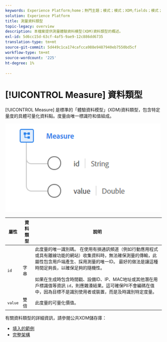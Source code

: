 ```yaml
---
keywords: Experience Platform;home；熱門主題；模式；模式；XDM;fields；模式；Schemas;measure;datatype；資料類型；
solution: Experience Platform
title: 測量資料類型
topic-legacy: overview
description: 本檔案提供測量體驗資料模型(XDM)資料類型的概述。
exl-id: 5d6cc15d-63cf-4af5-9ae9-12c886dd6735
translation-type: tm+mt
source-git-commit: 5d449c1ca174cafcca988e9487940eb7550bd5cf
workflow-type: tm+mt
source-wordcount: '225'
ht-degree: 1%

---
```


# [!UICONTROL Measure] 資料類型

[!UICONTROL Measure] 是標準的「體驗資料模型」(XDM)資料類型，包含特定量度的具體可量化資料點。度量由唯一標識符和值組成。

<img src="../images/data-types/measure.PNG" width="500" /><br />

| 屬性 | 資料類型 | 說明 |
| --- | --- | --- |
| `id` | 字串 | 此度量的唯一識別碼。 在使用有損通訊頻道（例如行動應用程式或具有離線功能的網站）收集資料時，無法確保測量的傳輸，此屬性包含用戶端產生、採用測量的唯一ID。 最好的做法是讓這種時間足夠長，以確保足夠的隨機性。 <br><br> 如果在生成時包含時間戳、設備ID、IP、MAC地址或其他潛在用戶標識值等資訊 `id`，則應雜湊結果。這可確保PII不會編碼在值中，因為目標不是識別使用者或裝置，而是及時識別特定度量。 |
| `value` | 雙倍 | 此度量的可量化價值。 |

有關資料類型的詳細資訊，請參閱公共XDM儲存庫：

* [填入的範例](https://github.com/adobe/xdm/blob/master/components/datatypes/data/measure.example.1.json)
* [完整架構](https://github.com/adobe/xdm/blob/master/components/datatypes/data/measure.schema.json)
